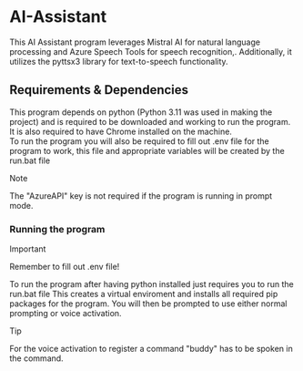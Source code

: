
# AI-Assistant

This AI Assistant program leverages Mistral AI for natural language processing and Azure Speech Tools for speech recognition,. Additionally, it utilizes the pyttsx3 library for text-to-speech functionality.

## Requirements & Dependencies
This program depends on python (Python 3.11 was used in making the project) and is required to be downloaded and working to run the program. It is also required to have Chrome installed on the machine.\
To run the program you will also be required to fill out .env file for the program to work, this file and appropriate variables will be created by the run.bat file

> [!NOTE]  
> The "AzureAPI" key is not required if the program is running in prompt mode.

### Running the program
> [!IMPORTANT]  
> Remember to fill out .env file!

To run the program after having python installed just requires you to run the run.bat file
This creates a virtual enviroment and installs all required pip packages for the program. You will then be prompted to use either normal prompting or voice activation.

> [!TIP]
> For the voice activation to register a command "buddy" has to be spoken in the command.
